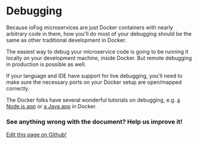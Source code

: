 # Debugging

Because ioFog microservices are just Docker containers with nearly arbitrary code in them, how you'll do most of your debugging should be the same as other traditional development in Docker.

The easiest way to debug your microservice code is going to be running it locally on your development machine, inside Docker. But remote debugging in production is possible as well.

If your language and IDE have support for live debugging, you'll need to make sure the necessary ports on your Docker setup are open/mapped correctly.

The Docker folks have several wonderful tutorials on debugging, e.g. [a Node.js app](https://blog.docker.com/2016/07/live-debugging-docker/) or [a Java app](https://blog.docker.com/2016/09/java-development-using-docker/) in Docker.

<aside class="notifications contribute">
  <h3><img src="/images/icos/ico-github.svg" alt="">See anything wrong with the document? Help us improve it!</h3>
  <a href="https://github.com/eclipse-iofog/iofog.org/edit/develop/content/docs/3.0/developing-microservices/debugging.md"
    target="_blank">
    <p>Edit this page on Github!</p>
  </a>
</aside>

